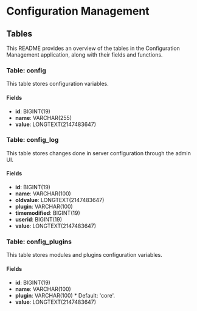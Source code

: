 # Configuration Management

## Tables

This README provides an overview of the tables in the Configuration Management application, along with their fields and functions.

### Table: config

This table stores configuration variables.

#### Fields

- **id**: BIGINT(19)
- **name**: VARCHAR(255)
- **value**: LONGTEXT(2147483647)

### Table: config_log

This table stores changes done in server configuration through the admin UI.

#### Fields

- **id**: BIGINT(19)
- **name**: VARCHAR(100)
- **oldvalue**: LONGTEXT(2147483647)
- **plugin**: VARCHAR(100)
- **timemodified**: BIGINT(19)
- **userid**: BIGINT(19)
- **value**: LONGTEXT(2147483647)

### Table: config_plugins

This table stores modules and plugins configuration variables.

#### Fields

- **id**: BIGINT(19)
- **name**: VARCHAR(100)
- **plugin**: VARCHAR(100) \* Default: 'core'.
- **value**: LONGTEXT(2147483647)
